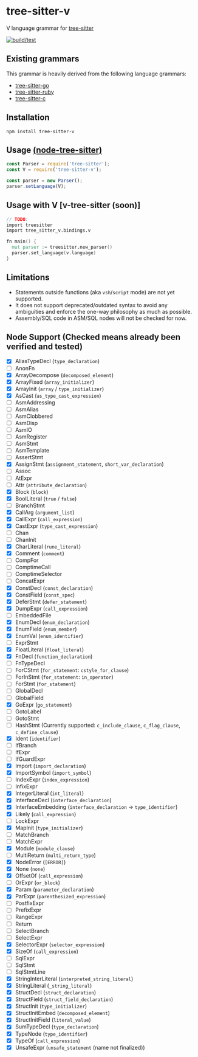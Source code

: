 # tree-sitter-v
V language grammar for [tree-sitter](https://github.com/tree-sitter/tree-sitter)

[![build/test](https://github.com/nedpals/tree-sitter-v/actions/workflows/ci.yml/badge.svg)](https://github.com/nedpals/tree-sitter-v/actions/workflows/ci.yml)

## Existing grammars
This grammar is heavily derived from the following language grammars:

- [tree-sitter-go](https://github.com/tree-sitter/tree-sitter-go)
- [tree-sitter-ruby](https://github.com/tree-sitter/tree-sitter-ruby/)
- [tree-sitter-c](https://github.com/tree-sitter/tree-sitter-c/)

## Installation
```
npm install tree-sitter-v
```

## Usage [(node-tree-sitter)](https://github.com/tree-sitter/node-tree-sitter)
```javascript
const Parser = require('tree-sitter');
const V = require('tree-sitter-v');

const parser = new Parser();
parser.setLanguage(V);
```

## Usage with V [v-tree-sitter (soon)]
```v
// TODO:
import treesitter
import tree_sitter_v.bindings.v

fn main() {
  mut parser := treesitter.new_parser()
  parser.set_language(v.language)
}
```

## Limitations
- Statements outside functions (aka `vsh`/`script` mode) are not yet supported.
- It does not support deprecated/outdated syntax to avoid any ambiguities and enforce the one-way philosophy as much as possible.
- Assembly/SQL code in ASM/SQL nodes will not be checked for now.

## Node Support (Checked means already been verified and tested)
- [x] AliasTypeDecl (`type_declaration`)
- [ ] AnonFn
- [x] ArrayDecompose (`decomposed_element`)
- [x] ArrayFixed (`array_initializer`)
- [x] ArrayInit (`array` / `type_initializer`)
- [x] AsCast (`as_type_cast_expression`)
- [ ] AsmAddressing
- [ ] AsmAlias
- [ ] AsmClobbered
- [ ] AsmDisp
- [ ] AsmIO
- [ ] AsmRegister
- [ ] AsmStmt
- [ ] AsmTemplate
- [ ] AssertStmt
- [x] AssignStmt (`assignment_statement`, `short_var_declaration`)
- [ ] Assoc
- [ ] AtExpr
- [ ] Attr (`attribute_declaration`)
- [x] Block (`block`)
- [x] BoolLiteral (`true` / `false`)
- [ ] BranchStmt
- [x] CallArg (`argument_list`)
- [x] CallExpr (`call_expression`)
- [x] CastExpr (`type_cast_expression`)
- [ ] Chan
- [ ] ChanInit
- [x] CharLiteral (`rune_literal`)
- [x] Comment (`comment`)
- [ ] CompFor
- [ ] ComptimeCall
- [ ] ComptimeSelector
- [ ] ConcatExpr
- [x] ConstDecl (`const_declaration`)
- [x] ConstField (`const_spec`)
- [x] DeferStmt (`defer_statement`)
- [x] DumpExpr (`call_expression`)
- [ ] EmbeddedFile
- [x] EnumDecl (`enum_declaration`)
- [x] EnumField (`enum_member`)
- [x] EnumVal (`enum_identifier`)
- [ ] ExprStmt
- [x] FloatLiteral (`float_literal`)
- [x] FnDecl (`function_declaration`)
- [ ] FnTypeDecl
- [ ] ForCStmt (`for_statement`: `cstyle_for_clause`)
- [ ] ForInStmt (`for_statement`: `in_operator`)
- [ ] ForStmt (`for_statement`)
- [ ] GlobalDecl
- [ ] GlobalField
- [x] GoExpr (`go_statement`)
- [ ] GotoLabel
- [ ] GotoStmt
- [ ] HashStmt (Currently supported: `c_include_clause`, `c_flag_clause`,  `c_define_clause`)
- [x] Ident (`identifier`)
- [ ] IfBranch
- [ ] IfExpr
- [ ] IfGuardExpr
- [x] Import (`import_declaration`)
- [x] ImportSymbol (`import_symbol`)
- [ ] IndexExpr (`index_expression`)
- [ ] InfixExpr
- [x] IntegerLiteral (`int_literal`)
- [x] InterfaceDecl (`interface_declaration`)
- [x] InterfaceEmbedding (`interface_declaration` -> `type_identifier`)
- [x] Likely (`call_expression`)
- [ ] LockExpr
- [x] MapInit (`type_initializer`)
- [ ] MatchBranch
- [ ] MatchExpr
- [x] Module (`module_clause`)
- [ ] MultiReturn (`multi_return_type`)
- [x] NodeError (`[ERROR]`)
- [x] None (`none`)
- [x] OffsetOf (`call_expression`)
- [ ] OrExpr (`or_block`)
- [x] Param (`parameter_declaration`)
- [x] ParExpr (`parenthesized_expression`)
- [ ] PostfixExpr
- [ ] PrefixExpr
- [ ] RangeExpr
- [ ] Return
- [ ] SelectBranch
- [ ] SelectExpr
- [x] SelectorExpr (`selector_expression`)
- [x] SizeOf (`call_expression`)
- [ ] SqlExpr
- [ ] SqlStmt
- [ ] SqlStmtLine
- [x] StringInterLiteral (`interpreted_string_literal`)
- [x] StringLiteral (`_string_literal`)
- [x] StructDecl (`struct_declaration`)
- [x] StructField (`struct_field_declaration`)
- [x] StructInit (`type_initializer`)
- [x] StructInitEmbed (`decomposed_element`)
- [x] StructInitField (`literal_value`)
- [x] SumTypeDecl (`type_declaration`)
- [x] TypeNode (`type_identifier`)
- [x] TypeOf (`call_expression`)
- [x] UnsafeExpr (`unsafe_statement` (name not finalized))
